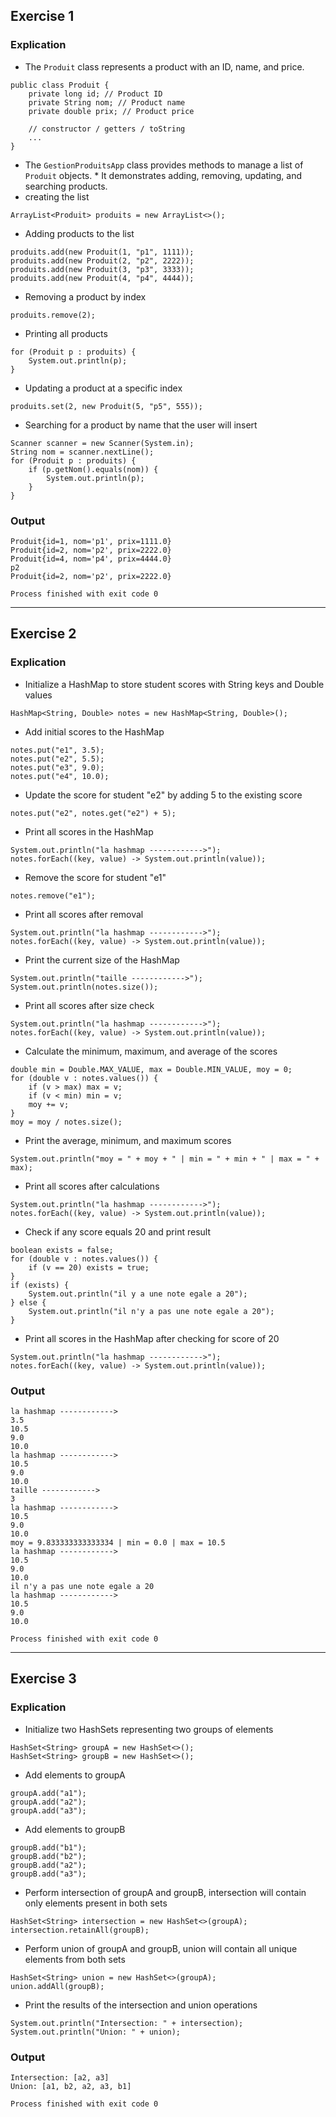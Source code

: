 ## Exercise 1
### Explication
- The `Produit` class represents a product with an ID, name, and price.
```
public class Produit { 
	private long id; // Product ID
	private String nom; // Product name
	private double prix; // Product price
	
	// constructor / getters / toString
	...
}
```
- The `GestionProduitsApp` class provides methods to manage a list of `Produit` objects. * It demonstrates adding, removing, updating, and searching products.
- creating the list
```
ArrayList<Produit> produits = new ArrayList<>();
```
- Adding products to the list
```
produits.add(new Produit(1, "p1", 1111));
produits.add(new Produit(2, "p2", 2222));
produits.add(new Produit(3, "p3", 3333));
produits.add(new Produit(4, "p4", 4444));
```
- Removing a product by index 
```
produits.remove(2); 
```
- Printing all products 
```
for (Produit p : produits) { 
	System.out.println(p); 
} 
```
- Updating a product at a specific index 
```
produits.set(2, new Produit(5, "p5", 555));
``` 
- Searching for a product by name that the user will insert
```
Scanner scanner = new Scanner(System.in); 
String nom = scanner.nextLine(); 
for (Produit p : produits) { 
	if (p.getNom().equals(nom)) { 
		System.out.println(p); 
	} 
}
```
### Output
```
Produit{id=1, nom='p1', prix=1111.0}
Produit{id=2, nom='p2', prix=2222.0}
Produit{id=4, nom='p4', prix=4444.0}
p2
Produit{id=2, nom='p2', prix=2222.0}

Process finished with exit code 0
```
---
## Exercise 2
### Explication
- Initialize a HashMap to store student scores with String keys and Double values
```
HashMap<String, Double> notes = new HashMap<String, Double>();
```
- Add initial scores to the HashMap
```
notes.put("e1", 3.5);
notes.put("e2", 5.5);
notes.put("e3", 9.0);
notes.put("e4", 10.0);
```
- Update the score for student "e2" by adding 5 to the existing score
```
notes.put("e2", notes.get("e2") + 5);
```
 - Print all scores in the HashMap
```
System.out.println("la hashmap ------------>");
notes.forEach((key, value) -> System.out.println(value));
```
- Remove the score for student "e1"
```
notes.remove("e1");
```
- Print all scores after removal
```
System.out.println("la hashmap ------------>");
notes.forEach((key, value) -> System.out.println(value));
```
- Print the current size of the HashMap
```
System.out.println("taille ------------>");
System.out.println(notes.size());
```
- Print all scores after size check
```
System.out.println("la hashmap ------------>");
notes.forEach((key, value) -> System.out.println(value));
```
- Calculate the minimum, maximum, and average of the scores
```
double min = Double.MAX_VALUE, max = Double.MIN_VALUE, moy = 0;
for (double v : notes.values()) {
	if (v > max) max = v;
	if (v < min) min = v;
	moy += v;
}
moy = moy / notes.size();
```
- Print the average, minimum, and maximum scores
```
System.out.println("moy = " + moy + " | min = " + min + " | max = " + max);
```
- Print all scores after calculations
```
System.out.println("la hashmap ------------>");
notes.forEach((key, value) -> System.out.println(value));
```
- Check if any score equals 20 and print result
```
boolean exists = false;
for (double v : notes.values()) {
	if (v == 20) exists = true;
}
if (exists) {
	System.out.println("il y a une note egale a 20");
} else {
	System.out.println("il n'y a pas une note egale a 20");
}
```
- Print all scores in the HashMap after checking for score of 20
```
System.out.println("la hashmap ------------>");
notes.forEach((key, value) -> System.out.println(value));
```
### Output
```
la hashmap ------------>
3.5
10.5
9.0
10.0
la hashmap ------------>
10.5
9.0
10.0
taille ------------>
3
la hashmap ------------>
10.5
9.0
10.0
moy = 9.833333333333334 | min = 0.0 | max = 10.5
la hashmap ------------>
10.5
9.0
10.0
il n'y a pas une note egale a 20
la hashmap ------------>
10.5
9.0
10.0

Process finished with exit code 0
```
---
## Exercise 3
### Explication
- Initialize two HashSets representing two groups of elements
```
HashSet<String> groupA = new HashSet<>();
HashSet<String> groupB = new HashSet<>();
```
- Add elements to groupA
```
groupA.add("a1");
groupA.add("a2");
groupA.add("a3");
```
- Add elements to groupB
```
groupB.add("b1");
groupB.add("b2");
groupB.add("a2");
groupB.add("a3");
```
- Perform intersection of groupA and groupB, intersection will contain only elements present in both sets
```
HashSet<String> intersection = new HashSet<>(groupA);
intersection.retainAll(groupB);
```
- Perform union of groupA and groupB, union will contain all unique elements from both sets
```
HashSet<String> union = new HashSet<>(groupA);
union.addAll(groupB);
```
- Print the results of the intersection and union operations
```
System.out.println("Intersection: " + intersection);
System.out.println("Union: " + union);
```
### Output
```
Intersection: [a2, a3]
Union: [a1, b2, a2, a3, b1]

Process finished with exit code 0
```
